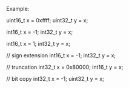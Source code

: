 Example:

uint16_t x = 0xffff;
uint32_t y = x;

int16_t x = -1;
int32_t y =  x;

int16_t x =  1;
int32_t y =  x;

// sign extension
int16_t x = -1;
int32_t y =  x;

// truncation
int32_t x = 0x80000;
int16_t y = x;

// bit copy
int32_t  x = -1;
uint32_t y =  x;



